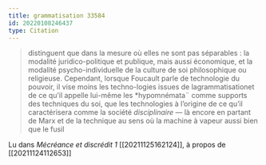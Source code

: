 ```yaml
---
title: grammatisation 33584
id: 20220108246437
type: Citation
---
```


> distinguent que dans la mesure où elles ne sont pas séparables : la modalité juridico-politique et publique, mais aussi économique, et la modalité psycho-individuelle de la culture de soi philosophique ou religieuse. Cependant, lorsque Foucault parle de technologie du pouvoir, il vise moins les techno-logies issues de lagrammatisationet de ce qu’il appelle lui-même les *hypomnémata¨ comme supports des techniques du soi, que les technologies à l’origine de ce qu’il caractérisera comme la société *disciplinaire* — là encore en partant de Marx et de la technique au sens où la machine à vapeur aussi bien que le fusil

Lu dans *Mécréance et discrédit 1* [[20211125162124]], à propos de [[20211124112653]]